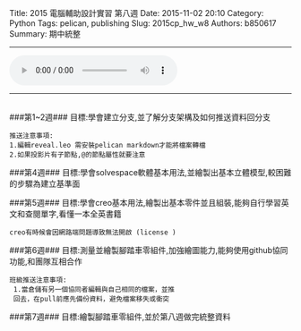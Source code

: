 Title: 2015 電腦輔助設計實習 第八週
Date: 2015-11-02 20:10
Category: Python
Tags: pelican, publishing
Slug: 2015cp_hw_w8
Authors: b850617
Summary: 期中統整
<hr>
<html>
<head>
<title>Track 26.mp3</title>
</head>
<body>
    <audio controls pause loop>
        <source src="https://copy.com/nCTIGewo7fWOytBv">
    </audio>
</body>
</html>
<hr>
<br>
###第1~2週###
目標:學會建立分支,並了解分支架構及如何推送資料回分支
 
    推送注意事項: 
    1.編輯reveal.leo 需安裝pelican markdown才能將檔案轉檔
    2.如果投影片有子節點,@的節點屬性就要注意


###第4週###
目標:學會solvespace軟體基本用法,並繪製出基本立體模型,較困難的步驟為建立基準面


###第5週###
目標:學會creo基本用法,繪製出基本零件並且組裝,能夠自行學習英文和查閱單字,看懂一本全英書籍


    creo有時候會因網路端問題導致無法開啟 (license )


###第6週###
目標:測量並繪製腳踏車零組件,加強繪圖能力,能夠使用github協同功能,和團隊互相合作


    班級推送注意事項: 
     1.當倉儲有另一個協同者編輯與自己相同的檔案，並推
     回去，在pull前應先備份資料，避免檔案移失或衝突



###第7週###
目標:繪製腳踏車零組件,並於第八週做完統整資料


